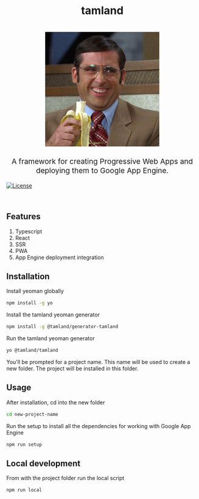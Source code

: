 
<h1 align="center">tamland</h1>

<h1 align="center">
  <img
    src="https://raw.githubusercontent.com/feight/tamland/master/resources/brick.jpeg"
    alt="tamland"
    title="tamland"
    width="300"
  >
</h1>

<p align="center" style="font-size: 1.2rem;">
  A framework for creating Progressive Web Apps and deploying them to
  Google App Engine.
</p>

[![License](https://img.shields.io/npm/l/@loadable/component.svg)](https://github.com/feight/tamland/blob/master/LICENSE)

<br>

## Features

1. Typescript
2. React
3. SSR
4. PWA
5. App Engine deployment integration

## Installation

Install yeoman globally

  ```sh
  npm install -g yo
  ```

Install the tamland yeoman generator

  ```sh
  npm install -g @tamland/generator-tamland
  ```

Run the tamland yeoman generator

  ```sh
  yo @tamland/tamland
  ```

You'll be prompted for a project name. This name will be used to create a new folder.
The project will be installed in this folder.

## Usage

After installation, cd into the new folder

  ```sh
  cd new-project-name
  ```

Run the setup to install all the dependencies for working with Google App Engine

  ```sh
  npm run setup
  ```

## Local development

From with the project folder run the local script

  ```sh
  npm run local
  ```
